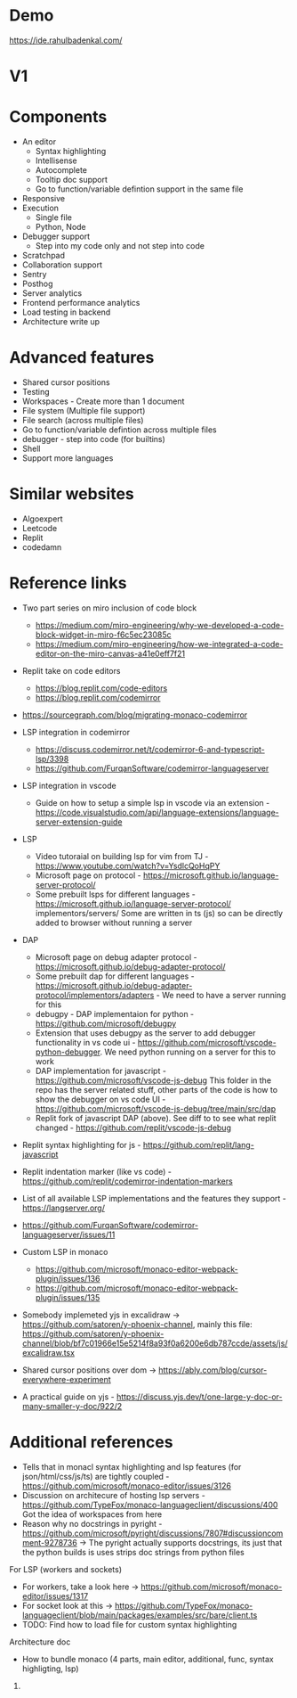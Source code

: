 # Demo
https://ide.rahulbadenkal.com/

# V1


# Components
- An editor
    - Syntax highlighting
    - Intellisense
    - Autocomplete
    - Tooltip doc support
    - Go to function/variable defintion support in the same file
- Responsive
- Execution
    - Single file
    - Python, Node
- Debugger support
    - Step into my code only and not step into code
- Scratchpad
- Collaboration support
- Sentry
- Posthog
- Server analytics
- Frontend performance analytics
- Load testing in backend
- Architecture write up


# Advanced features
- Shared cursor positions
- Testing
- Workspaces - Create more than 1 document
- File system (Multiple file support)
- File search (across multiple files)
- Go to function/variable defintion across multiple files
- debugger - step into code (for builtins)
- Shell
- Support more languages


# Similar websites
- Algoexpert
- Leetcode
- Replit
- codedamn


# Reference links
- Two part series on miro inclusion of code block
    - https://medium.com/miro-engineering/why-we-developed-a-code-block-widget-in-miro-f6c5ec23085c
    - https://medium.com/miro-engineering/how-we-integrated-a-code-editor-on-the-miro-canvas-a41e0eff7f21

- Replit take on code editors
    - https://blog.replit.com/code-editors
    - https://blog.replit.com/codemirror

- https://sourcegraph.com/blog/migrating-monaco-codemirror

- LSP integration in codemirror
  - https://discuss.codemirror.net/t/codemirror-6-and-typescript-lsp/3398
  - https://github.com/FurqanSoftware/codemirror-languageserver

- LSP integration in vscode
  - Guide on how to setup a simple lsp in vscode via an extension - https://code.visualstudio.com/api/language-extensions/language-server-extension-guide

- LSP
  - Video tutoraial on building lsp for vim from TJ - https://www.youtube.com/watch?v=YsdlcQoHqPY
  - Microsoft page on protocol - https://microsoft.github.io/language-server-protocol/
  - Some prebuilt lsps for different languages - https://microsoft.github.io/language-server-protocol/  implementors/servers/
    Some are written in ts (js) so can be directly added to browser without running a server

- DAP
  - Microsoft page on debug adapter protocol - https://microsoft.github.io/debug-adapter-protocol/
  - Some prebuilt dap for different languages - https://microsoft.github.io/debug-adapter-protocol/implementors/adapters - We need to have a server running for this
  - debugpy - DAP implementaion for python - https://github.com/microsoft/debugpy
  - Extension that uses debugpy as the server to add debugger functionality in vs code ui - https://github.com/microsoft/vscode-python-debugger. We need python running on a server for this to work
  - DAP implementation for javascript - https://github.com/microsoft/vscode-js-debug
    This folder in the repo has the server related stuff, other parts of the code is how to show the debugger on vs code UI - https://github.com/microsoft/vscode-js-debug/tree/main/src/dap
  - Replit fork of javascript DAP (above). See diff to to see what replit changed - https://github.com/replit/vscode-js-debug

- Replit syntax highlighting for js - https://github.com/replit/lang-javascript

- Replit indentation marker (like vs code) - https://github.com/replit/codemirror-indentation-markers

- List of all available LSP implementations and the features they support - https://langserver.org/

- https://github.com/FurqanSoftware/codemirror-languageserver/issues/11

- Custom LSP in monaco
  - https://github.com/microsoft/monaco-editor-webpack-plugin/issues/136
  - https://github.com/microsoft/monaco-editor-webpack-plugin/issues/135

- Somebody implemeted yjs in excalidraw -> https://github.com/satoren/y-phoenix-channel, mainly this file: https://github.com/satoren/y-phoenix-channel/blob/bf7c01966e15e5214f8a93f0a6200e6db787ccde/assets/js/excalidraw.tsx

- Shared cursor positions over dom -> https://ably.com/blog/cursor-everywhere-experiment

- A practical guide on yjs - https://discuss.yjs.dev/t/one-large-y-doc-or-many-smaller-y-doc/922/2

# Additional references
- Tells that in monacl syntax highlighting and lsp features (for json/html/css/js/ts) are tightly coupled -  https://github.com/microsoft/monaco-editor/issues/3126
- Discussion on architecure of hosting lsp servers - https://github.com/TypeFox/monaco-languageclient/discussions/400
 Got the idea of workspaces from here
- Reason why no docstrings in pyright - https://github.com/microsoft/pyright/discussions/7807#discussioncomment-9278736 -> The pyright actually supports docstrings, its just that the python builds is uses strips doc strings from python files

For LSP (workers and sockets)
- For workers, take a look here -> https://github.com/microsoft/monaco-editor/issues/1317
- For socket look at this -> https://github.com/TypeFox/monaco-languageclient/blob/main/packages/examples/src/bare/client.ts
- TODO: Find how to load file for custom syntax highlighting


Architecture doc
- How to bundle monaco (4 parts, main editor, additional, func, syntax highligting, lsp)




1. 